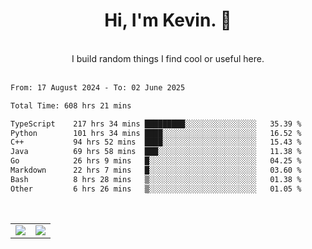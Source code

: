 <!--
**kevin-pek/kevin-pek** is a ✨ _special_ ✨ repository because its `README.md` (this file) appears on your GitHub profile.

Here are some ideas to get you started:

- 🔭 I’m currently working on ...
- 🌱 I’m currently learning ...
- 👯 I’m looking to collaborate on ...
- 🤔 I’m looking for help with ...
- 💬 Ask me about ...
- 📫 How to reach me: ...
- 😄 Pronouns: ...
- ⚡ Fun fact: ...
-->
<div align="center">
  <h1>Hi, I'm Kevin. 👋</h1>
  <br />
  I build random things I find cool or useful here.
</div>
<br />
<!--START_SECTION:waka-->

```txt
From: 17 August 2024 - To: 02 June 2025

Total Time: 608 hrs 21 mins

TypeScript    217 hrs 34 mins █████████░░░░░░░░░░░░░░░░   35.39 %
Python        101 hrs 34 mins ████░░░░░░░░░░░░░░░░░░░░░   16.52 %
C++           94 hrs 52 mins  ████░░░░░░░░░░░░░░░░░░░░░   15.43 %
Java          69 hrs 58 mins  ███░░░░░░░░░░░░░░░░░░░░░░   11.38 %
Go            26 hrs 9 mins   █░░░░░░░░░░░░░░░░░░░░░░░░   04.25 %
Markdown      22 hrs 7 mins   █░░░░░░░░░░░░░░░░░░░░░░░░   03.60 %
Bash          8 hrs 28 mins   ▒░░░░░░░░░░░░░░░░░░░░░░░░   01.38 %
Other         6 hrs 26 mins   ▒░░░░░░░░░░░░░░░░░░░░░░░░   01.05 %
```

<!--END_SECTION:waka-->
<br />
<table width="100%">
  <tr>
    <td align="left" width="50%">
      <img src="https://github-readme-stats-kevin-pek.vercel.app/api?username=kevin-pek&include_all_commits=true&count_private=true&theme=rose_pine" />
    </td>
    <td align="right" width="50%">
      <img src="https://github-readme-stats-kevin-pek.vercel.app/api/top-langs?username=kevin-pek&langs_count=10&hide_progress=true&theme=rose_pine" />
    </td>
  </tr>
</table>
